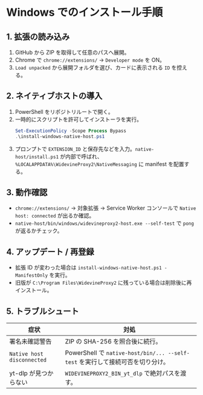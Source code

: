 # Windows でのインストール手順

## 1. 拡張の読み込み
1. GitHub から ZIP を取得して任意のパスへ展開。
2. Chrome で `chrome://extensions/` → `Developer mode` を ON。
3. `Load unpacked` から展開フォルダを選び、カードに表示される `ID` を控える。

## 2. ネイティブホストの導入
1. PowerShell をリポジトリルートで開く。
2. 一時的にスクリプトを許可してインストーラを実行。
   ```powershell
   Set-ExecutionPolicy -Scope Process Bypass
   .\install-windows-native-host.ps1
   ```
3. プロンプトで `EXTENSION_ID` と保存先などを入力。`native-host/install.ps1` が内部で呼ばれ、`%LOCALAPPDATA%\WidevineProxy2\NativeMessaging` に manifest を配置する。

## 3. 動作確認
- `chrome://extensions/` → 対象拡張 → Service Worker コンソールで `Native host: connected` が出るか確認。
- `native-host/bin/windows/widevineproxy2-host.exe --self-test` で `pong` が返るかチェック。

## 4. アップデート / 再登録
- 拡張 ID が変わった場合は `install-windows-native-host.ps1 -ManifestOnly` を実行。
- 旧版が `C:\Program Files\WidevineProxy2` に残っている場合は削除後に再インストール。

## 5. トラブルシュート
| 症状 | 対処 |
| --- | --- |
| 署名未確認警告 | ZIP の SHA-256 を照合後に続行。|
| `Native host disconnected` | PowerShell で `native-host/bin/... --self-test` を実行して接続可否を切り分け。|
| yt-dlp が見つからない | `WIDEVINEPROXY2_BIN_yt_dlp` で絶対パスを渡す。|
